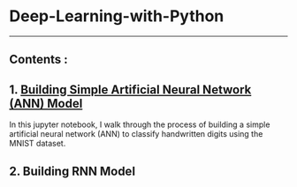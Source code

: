 # Deep-Learning-with-Python

---
## Contents :

## 1. [Building Simple Artificial Neural Network (ANN) Model](https://github.com/Ravjot03/MNIST-Classification-ANN)

In this jupyter notebook, I walk through the process of building a simple artificial neural network (ANN) to classify handwritten digits using the MNIST dataset.
## 2. Building RNN Model
